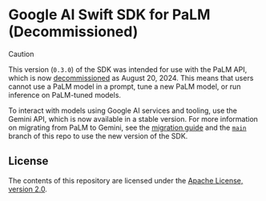 # Google AI Swift SDK for PaLM (Decommissioned)

> [!CAUTION]
> This version (`0.3.0`) of the SDK was intended for use with the PaLM API,
> which is now [decommissioned](https://ai.google.dev/palm_docs/deprecation) as
> August 20, 2024. This means that users cannot use a PaLM model in a prompt,
> tune a new PaLM model, or run inference on PaLM-tuned models.

To interact with models using Google AI services and tooling, use the Gemini
API, which is now available in a stable version. For more information on
migrating from PaLM to Gemini, see the
[migration guide](https://ai.google.dev/docs/migration_guide) and the
[`main`](https://github.com/google-gemini/generative-ai-swift/tree/main) branch
of this repo to use the new version of the SDK.

## License

The contents of this repository are licensed under the
[Apache License, version 2.0](http://www.apache.org/licenses/LICENSE-2.0).
